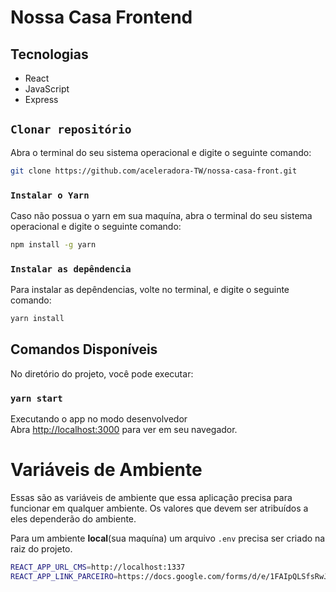 # Nossa Casa Frontend

## Tecnologias

- React
- JavaScript
- Express

## `Clonar repositório`

 Abra o terminal do seu sistema operacional e digite o seguinte comando:

  ```bash
  git clone https://github.com/aceleradora-TW/nossa-casa-front.git
  ```
  ### `Instalar o Yarn`

 Caso não possua o yarn em sua maquína, abra o terminal do seu sistema operacional e digite o seguinte comando:

  ```bash
  npm install -g yarn
  ```
  
 ### `Instalar as depêndencia`
 
 Para instalar as depêndencias, volte no terminal, e digite o seguinte comando:
 
  ```bash
  yarn install
  ```
## Comandos Disponíveis

No diretório do projeto, você pode executar:

### `yarn start`

Executando o app no modo desenvolvedor\
Abra [http://localhost:3000](http://localhost:3000) para ver em seu navegador.

# Variáveis de Ambiente
Essas são as variáveis de ambiente que essa aplicação precisa para funcionar em qualquer ambiente.
Os valores que devem ser atribuídos a eles dependerão do ambiente.

Para um ambiente **local**(sua maquína) um arquivo `.env` precisa ser criado na raiz do projeto.

```bash
REACT_APP_URL_CMS=http://localhost:1337
REACT_APP_LINK_PARCEIRO=https://docs.google.com/forms/d/e/1FAIpQLSfsRwJx-7Wa5VIOSFaH3DAAoOr3iTJFQ27qBOj5aJ5dHTUk1Q/viewform
```

